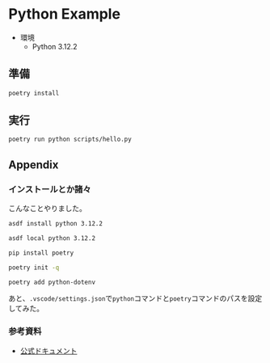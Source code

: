 # Python Example

- 環境
    - Python 3.12.2

## 準備

```sh
poetry install
```

## 実行

```sh
poetry run python scripts/hello.py
```

## Appendix

### インストールとか諸々

こんなことやりました。

```sh
asdf install python 3.12.2
```

```sh
asdf local python 3.12.2
```

```sh
pip install poetry
```

```sh
poetry init -q
```

```sh
poetry add python-dotenv
```

あと、`.vscode/settings.json`で`python`コマンドと`poetry`コマンドのパスを設定してみた。

### 参考資料

- [公式ドキュメント](https://docs.python.org/ja/3/index.html)
